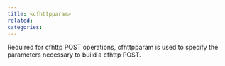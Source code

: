 ```yaml
---
title: <cfhttpparam>
related:
categories:
---
```


Required for cfhttp POST operations, cfhttpparam is used to specify the parameters necessary to
	 build a cfhttp POST.